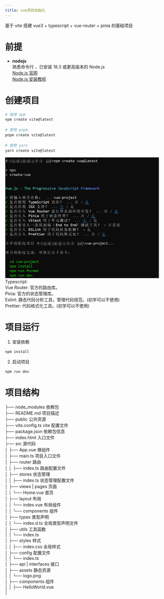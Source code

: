 ```yaml
---
title: vue项目初始化
---
```


基于 vite 搭建 vue3 + typescript + vue-router + pinia 的基础项目

# 前提

- **nodejs**  
  熟悉命令行 ，已安装 18.3 或更高版本的 Node.js  
  [Node.js 官网](https://nodejs.org/zh-cn/)  
  [Node.js 安装教程](https://www.cnblogs.com/matanzhang/p/11441693.html)

# 创建项目

```bash
# 使用 npm
npm create vite@latest

# 使用 pnpm
pnpm create vite@latest

# 使用 yarn
yarn create vite@latest
```

![alt text](image.png)
Typescript:  
Vue Router: 官方的路由库。  
Pinia: 官方的状态管理库。  
Eslint: 静态代码分析工具，管理代码规范。(初学可以不使用)  
Prettier: 代码格式化工具。(初学可以不使用)

# 项目运行

1. 安装依赖

```bash
npm install
```

2. 启动项目

```bash
npm run dev
```

# 项目结构

├── node_modules 依赖包  
├── README.md 项目描述  
├── public 公共资源  
├── vite.config.ts vite 配置文件  
├── package.json 依赖包信息  
├── index.html 入口文件  
├── src 源代码  
│ ├── App.vue 根组件  
│ ├── main.ts 项目入口文件  
│ ├── router 路由  
│ │ ├── index.ts 路由配置文件  
│ ├── stores 状态管理  
│ │ ├── index.ts 状态管理配置文件  
│ ├── views | pages 页面  
│ │ └── Home.vue 首页  
│ ├── layout 布局  
│ │ └── index.vue 布局组件  
│ │ └── components 组件  
│ ├── types 类型声明  
│ │ └── index.d.ts 全局类型声明文件  
│ ├── utils 工具函数  
│ │ └── index.ts  
│ ├── styles 样式  
│ │ ├── index.css 全局样式  
│ ├── config 配置文件  
│ │ └── index.ts  
│ ├── api | interfaces 接口  
│ ├── assets 静态资源  
│ │ └── logo.png  
│ ├── components 组件  
│ │ ├── HelloWorld.vue  
│
